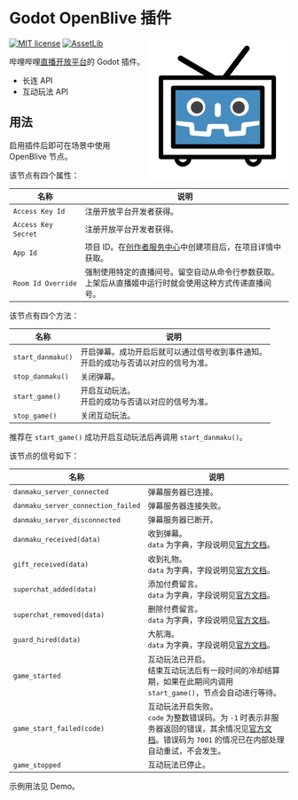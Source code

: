 # Godot OpenBlive 插件

<img src="icon.png?raw=true"  align="right" />

[![MIT license](https://img.shields.io/badge/license-MIT-blue.svg)](LICENSE)
[![AssetLib](https://img.shields.io/badge/AssetLib-OpenBlive-478cbf)](https://godotengine.org/asset-library/asset/1341)

哔哩哔哩[直播开放平台](https://open-live.bilibili.com/document/)的 Godot 插件。

* 长连 API
* 互动玩法 API

## 用法

启用插件后即可在场景中使用 OpenBlive 节点。

该节点有四个属性：

| 名称 | 说明 |
| ---- | ---- |
| `Access Key Id`     | 注册开放平台开发者获得。 |
| `Access Key Secret` | 注册开放平台开发者获得。 |
| `App Id`            | 项目 ID。在[创作者服务中心](https://open-live.bilibili.com/open-manage)中创建项目后，在项目详情中获取。 |
| `Room Id Override`  | 强制使用特定的直播间号。留空自动从命令行参数获取。<br />上架后从直播姬中运行时就会使用这种方式传递直播间号。 |

该节点有四个方法：

| 名称 | 说明 |
| ---- | ---- |
| `start_danmaku()` | 开启弹幕。成功开启后就可以通过信号收到事件通知。<br />开启的成功与否请以对应的信号为准。 |
| `stop_danmaku()`  | 关闭弹幕。 |
| `start_game()`    | 开启互动玩法。<br />开启的成功与否请以对应的信号为准。 |
| `stop_game()`     | 关闭互动玩法。 |

推荐在 `start_game()` 成功开启互动玩法后再调用 `start_danmaku()`。

该节点的信号如下：

| 名称 | 说明 |
| ---- | ---- |
| `danmaku_server_connected` | 弹幕服务器已连接。 |
| `danmaku_server_connection_failed` | 弹幕服务器连接失败。 |
| `danmaku_server_disconnected` | 弹幕服务器已断开。 |
| `danmaku_received(data)` | 收到弹幕。<br />`data` 为字典，字段说明见[官方文档](https://open-live.bilibili.com/document/liveRoomData.html#%E8%8E%B7%E5%8F%96%E5%BC%B9%E5%B9%95%E4%BF%A1%E6%81%AF)。 |
| `gift_received(data)` | 收到礼物。<br />`data` 为字典，字段说明见[官方文档](https://open-live.bilibili.com/document/liveRoomData.html#%E8%8E%B7%E5%8F%96%E7%A4%BC%E7%89%A9%E4%BF%A1%E6%81%AF)。|
| `superchat_added(data)` | 添加付费留言。<br />`data` 为字典，字段说明见[官方文档](https://open-live.bilibili.com/document/liveRoomData.html#%E8%8E%B7%E5%8F%96%E4%BB%98%E8%B4%B9%E7%95%99%E8%A8%80)。|
| `superchat_removed(data)` | 删除付费留言。<br />`data` 为字典，字段说明见[官方文档](https://open-live.bilibili.com/document/liveRoomData.html#%E4%BB%98%E8%B4%B9%E7%95%99%E8%A8%80%E4%B8%8B%E7%BA%BF)。|
| `guard_hired(data)` | 大航海。<br />`data` 为字典，字段说明见[官方文档](https://open-live.bilibili.com/document/liveRoomData.html#%E4%BB%98%E8%B4%B9%E5%A4%A7%E8%88%AA%E6%B5%B7)。|
| `game_started` | 互动玩法已开启。<br />结束互动玩法后有一段时间的冷却结算期，如果在此期间内调用 `start_game()`，节点会自动进行等待。 |
| `game_start_failed(code)` | 互动玩法开启失败。<br />`code` 为整数错误码。为 `-1` 时表示非服务器返回的错误，其余情况见[官方文档](https://open-live.bilibili.com/document/doc&tool/auth.html#%E5%85%AC%E5%85%B1%E9%94%99%E8%AF%AF%E7%A0%81)。错误码为 `7001` 的情况已在内部处理自动重试，不会发生。 |
| `game_stopped` | 互动玩法已停止。 |

示例用法见 Demo。


